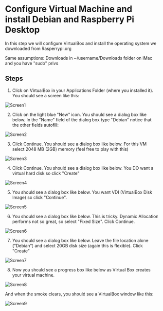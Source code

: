 # Configure Virtual Machine and install Debian and Raspberry Pi Desktop

In this step we will configure VirtualBox and install the operating system we downloaded from Rasperrypi.org

Same assumptions:  Downloads in ~/username/Downloads folder on iMac and you have "sudo" privs
## Steps

1.  Click on VirtualBox in your Applications Folder (where you installed it).  You should see a screen like this:

![Screen1](https://user-images.githubusercontent.com/26580126/33408691-d8fb3ee8-d545-11e7-8652-a250ed17de8e.png)

2.  Click on the light blue "New" icon. You should see a dialog box like below.  In the "Name" field of the dialog box type "Debian" notice that the other fields autofill:

![Screen2](https://user-images.githubusercontent.com/26580126/33408794-45e7cb52-d546-11e7-844e-4324459d5e4f.png)

3. Click Continue.  You should see a dialog box like below.  For this VM select 2048 MB (2GB) memory (feel free to play with this)

![Screen3](https://user-images.githubusercontent.com/26580126/33408842-8d4669b8-d546-11e7-9096-976a9bb4524b.png)

4. Click Continue.  You should see a dialog box like below.  You DO want a virtual hard disk so click "Create"

![Screen4](https://user-images.githubusercontent.com/26580126/33408888-c7e8d1be-d546-11e7-9dc6-063301e277e8.png)

5. You should see a dialog box like below.  You want VDI (VirtualBox Disk Image) so click "Continue".

![Screen5](https://user-images.githubusercontent.com/26580126/33408923-f28eccf2-d546-11e7-99bc-0710ef7d1891.png)

6. You should see a dialog box like below.  This is tricky.  Dynamic Allocation performs not so great, so select "Fixed Size".  Click 
Continue.

![Screen6](https://user-images.githubusercontent.com/26580126/33408970-18bdabdc-d547-11e7-9238-daff6fabbe24.png)

7. You should see a dialog box like below.  Leave the file location alone ("Debian") and select 20GB disk size (again this is flexible).  Click "Create"

![Screen7](https://user-images.githubusercontent.com/26580126/33409018-51d6b378-d547-11e7-8205-3124820a304f.png)

8. Now you should see a progress box like below as Virtual Box creates your virtual machine.

![Screen8](https://user-images.githubusercontent.com/26580126/33409062-77528460-d547-11e7-88ed-ecfe5a54a94a.png)

And when the smoke clears, you should see a VirtualBox window like this:

![Screen9](https://user-images.githubusercontent.com/26580126/33409179-00bd6cce-d548-11e7-8f31-8fa99f4ef14a.png)
